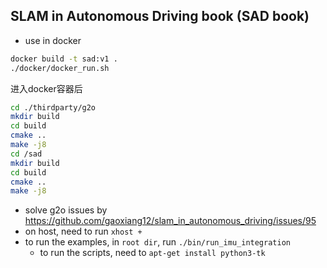 ## SLAM in Autonomous Driving book (SAD book)

- use in docker 

```bash
docker build -t sad:v1 .
./docker/docker_run.sh
```
进入docker容器后
```bash
cd ./thirdparty/g2o
mkdir build
cd build
cmake ..
make -j8
cd /sad
mkdir build
cd build
cmake ..
make -j8
```

- solve g2o issues by https://github.com/gaoxiang12/slam_in_autonomous_driving/issues/95
- on host, need to run `xhost +`
- to run the examples, in `root dir`, run `./bin/run_imu_integration`
   - to run the scripts, need to `apt-get install python3-tk` 